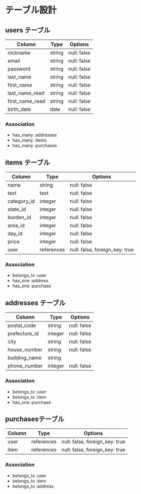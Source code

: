 # テーブル設計

## users テーブル

| Column          | Type   | Options     |
| --------------- | ------ | ----------- |
| nickname        | string | null: false |
| email           | string | null: false |
| password        | string | null: false |
| last_name       | string | null: false |
| first_name      | string | null: false |
| last_name_read  | string | null: false |
| first_name_read | string | null: false |
| birth_date      | date   | null: false |

### Association

- has_many :addresses
- has_many :items
- has_many :purchases

## items テーブル

| Column      | Type        | Options                        |
| ----------- | ----------- | ------------------------------ |
| name        | string      | null: false                    |
| text        | text        | null: false                    |
| category_id | integer     | null: false                    |
| state_id    | integer     | null: false                    |
| burden_id   | integer     | null: false                    |
| area_id     | integer     | null: false                    |
| day_id      | integer     | null: false                    |
| price       | integer     | null: false                    |
| user        | references  | null: false, foreign_key: true |

### Association

- belongs_to :user
- has_one :address
- has_one :purchase

## addresses テーブル

| Column             | Type        | Options                        |
| ------------------ | ----------- | ------------------------------ |
| postal_code        | string      | null: false                    |
| prefecture_id      | integer     | null: false                    |
| city               | string      | null: false                    |
| house_number       | string      | null: false                    |
| building_name      | string      |                                |
| phone_number       | integer     | null: false                    |

### Association

- belongs_to :user
- belongs_to :item
- has_one :purchase

## purchasesテーブル

| Column        | Type       | Options                        |
| ------------- | ---------- | ------------------------------ |
| user          | references | null: false, foreign_key: true |
| item          | references | null: false, foreign_key: true |

### Association

- belongs_to :user
- belongs_to :item
- belongs_to :address